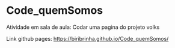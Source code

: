 # Code_quemSomos
Atividade em sala de aula: Codar uma pagina do projeto volks

Link github pages:  https://biribrinha.github.io/Code_quemSomos/
